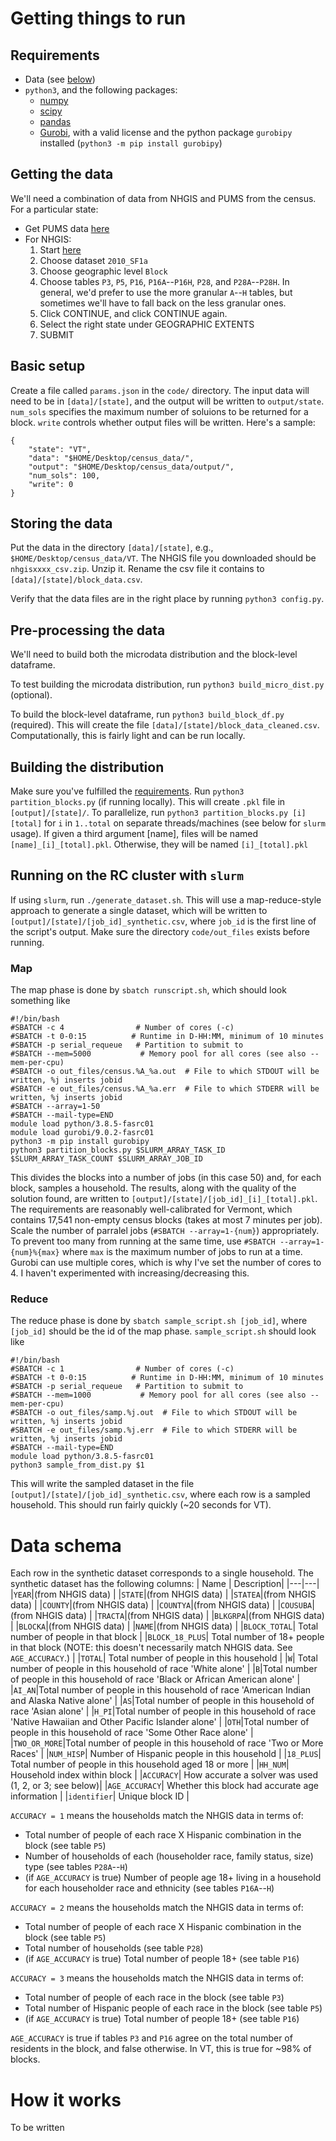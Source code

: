 # Getting things to run

## Requirements
- Data (see [below](#getting-the-data))
- `python3`, and the following packages:
  - [numpy](https://numpy.org/)
  - [scipy](https://scipy.org/)
  - [pandas](https://pandas.pydata.org/)
  - [Gurobi](https://www.gurobi.com/), with a valid license and the python package `gurobipy` installed (`python3 -m pip install gurobipy`)

## Getting the data
We'll need a combination of data from NHGIS and PUMS from the census. For a particular state:
- Get PUMS data [here](https://www2.census.gov/census_2010/12-Stateside_PUMS/)
- For NHGIS:
  1. Start [here](https://data2.nhgis.org/main)
  2. Choose dataset `2010_SF1a`
  3. Choose geographic level `Block`
  4. Choose tables `P3`, `P5`, `P16`, `P16A`--`P16H`, `P28`, and `P28A`--`P28H`. In general, we'd prefer to use the more granular `A`--`H` tables, but sometimes we'll have to fall back on the less granular ones.
  5. Click CONTINUE, and click CONTINUE again.
  6. Select the right state under GEOGRAPHIC EXTENTS
  7. SUBMIT

## Basic setup
Create a file called `params.json` in the `code/` directory.
The input data will need to be in `[data]/[state]`, and the output will be written to `output/state`.
`num_sols` specifies the maximum number of soluions to be returned for a block.
`write` controls whether output files will be written.
Here's a sample:
```
{
    "state": "VT",
    "data": "$HOME/Desktop/census_data/",
    "output": "$HOME/Desktop/census_data/output/",
    "num_sols": 100,
    "write": 0
}

```

## Storing the data
Put the data in the directory `[data]/[state]`, e.g., `$HOME/Desktop/census_data/VT`.
The NHGIS file you downloaded should be `nhgisxxxx_csv.zip`.
Unzip it.
Rename the csv file it contains to `[data]/[state]/block_data.csv`.

Verify that the data files are in the right place by running `python3 config.py`.

## Pre-processing the data
We'll need to build both the microdata distribution and the block-level dataframe.

To test building the microdata distribution, run `python3 build_micro_dist.py` (optional).

To build the block-level dataframe, run `python3 build_block_df.py` (required). This will create the file `[data]/[state]/block_data_cleaned.csv`.
Computationally, this is fairly light and can be run locally.

## Building the distribution
Make sure you've fulfilled the [requirements](#requirements).
Run `python3 partition_blocks.py` (if running locally).
This will create `.pkl` file in `[output]/[state]/`.
To parallelize, run `python3 partition_blocks.py [i] [total]` for `i` in `1..total` on separate threads/machines (see below for `slurm` usage).
If given a third argument [name], files will be named `[name]_[i]_[total].pkl`.
Otherwise, they will be named `[i]_[total].pkl`

## Running on the RC cluster with `slurm`
If using `slurm`, run `./generate_dataset.sh`.
This will use a map-reduce-style approach to generate a single dataset, which will be written to `[output]/[state]/[job_id]_synthetic.csv`, where `job_id` is the first line of the script's output.
Make sure the directory `code/out_files` exists before running.

### Map
The map phase is done by `sbatch runscript.sh`, which should look something like
```
#!/bin/bash
#SBATCH -c 4                # Number of cores (-c)
#SBATCH -t 0-0:15          # Runtime in D-HH:MM, minimum of 10 minutes
#SBATCH -p serial_requeue   # Partition to submit to
#SBATCH --mem=5000           # Memory pool for all cores (see also --mem-per-cpu)
#SBATCH -o out_files/census.%A_%a.out  # File to which STDOUT will be written, %j inserts jobid
#SBATCH -e out_files/census.%A_%a.err  # File to which STDERR will be written, %j inserts jobid
#SBATCH --array=1-50
#SBATCH --mail-type=END
module load python/3.8.5-fasrc01
module load gurobi/9.0.2-fasrc01
python3 -m pip install gurobipy
python3 partition_blocks.py $SLURM_ARRAY_TASK_ID $SLURM_ARRAY_TASK_COUNT $SLURM_ARRAY_JOB_ID
```
This divides the blocks into a number of jobs (in this case 50) and, for each block, samples a household.
The results, along with the quality of the solution found, are written to `[output]/[state]/[job_id]_[i]_[total].pkl`.
The requirements are reasonably well-calibrated for Vermont, which contains 17,541 non-empty census blocks (takes at most 7 minutes per job).
Scale the number of parralel jobs (`#SBATCH --array=1-{num}`) appropriately.
To prevent too many from running at the same time, use `#SBATCH --array=1-{num}%{max}` where `max` is the maximum number of jobs to run at a time.
Gurobi can use multiple cores, which is why I've set the number of cores to 4. I haven't experimented with increasing/decreasing this.

### Reduce
The reduce phase is done by `sbatch sample_script.sh [job_id]`, where `[job_id]` should be the id of the map phase. `sample_script.sh` should look like
```
#!/bin/bash
#SBATCH -c 1                # Number of cores (-c)
#SBATCH -t 0-0:15          # Runtime in D-HH:MM, minimum of 10 minutes
#SBATCH -p serial_requeue   # Partition to submit to
#SBATCH --mem=1000           # Memory pool for all cores (see also --mem-per-cpu)
#SBATCH -o out_files/samp.%j.out  # File to which STDOUT will be written, %j inserts jobid
#SBATCH -e out_files/samp.%j.err  # File to which STDERR will be written, %j inserts jobid
#SBATCH --mail-type=END
module load python/3.8.5-fasrc01
python3 sample_from_dist.py $1
```
This will write the sampled dataset in the file `[output]/[state]/[job_id]_synthetic.csv`, where each row is a sampled household. This should run fairly quickly (~20 seconds for VT).

# Data schema
Each row in the synthetic dataset corresponds to a single household.
The synthetic dataset has the following columns:
| Name | Description|
|---|---|
|`YEAR`|(from NHGIS data) |
|`STATE`|(from NHGIS data) |
|`STATEA`|(from NHGIS data) |
|`COUNTY`|(from NHGIS data) |
|`COUNTYA`|(from NHGIS data) |
|`COUSUBA`|(from NHGIS data) |
|`TRACTA`|(from NHGIS data) |
|`BLKGRPA`|(from NHGIS data) |
|`BLOCKA`|(from NHGIS data) |
|`NAME`|(from NHGIS data) |
|`BLOCK_TOTAL`| Total number of people in that block |
|`BLOCK_18_PLUS`| Total number of 18+ people in that block (NOTE: this doesn't necessarily match NHGIS data. See `AGE_ACCURACY`.) |
|`TOTAL`| Total number of people in this household |
|`W`| Total number of people in this household of race 'White alone' |
|`B`|Total number of people in this household of race 'Black or African American alone' |
|`AI_AN`|Total number of people in this household of race 'American Indian and Alaska Native alone' |
|`AS`|Total number of people in this household of race 'Asian alone' |
|`H_PI`|Total number of people in this household of race 'Native Hawaiian and Other Pacific Islander alone' |
|`OTH`|Total number of people in this household of race 'Some Other Race alone' |
|`TWO_OR_MORE`|Total number of people in this household of race 'Two or More Races' |
|`NUM_HISP`| Number of Hispanic people in this household |
|`18_PLUS`| Total number of people in this household aged 18 or more |
|`HH_NUM`| Household index within block |
|`ACCURACY`| How accurate a solver was used (1, 2, or 3; see below)|
|`AGE_ACCURACY`| Whether this block had accurate age information |
|`identifier`| Unique block ID |

`ACCURACY = 1` means the households match the NHGIS data in terms of:
- Total number of people of each race X Hispanic combination in the block (see table `P5`)
- Number of households of each (householder race, family status, size) type (see tables `P28A`--`H`)
- (if `AGE_ACCURACY` is true) Number of people age 18+ living in a household for each householder race and ethnicity (see tables `P16A`--`H`)

`ACCURACY = 2` means the households match the NHGIS data in terms of:
- Total number of people of each race X Hispanic combination in the block (see table `P5`)
- Total number of households (see table `P28`)
- (if `AGE_ACCURACY` is true) Total number of people 18+ (see table `P16`)

`ACCURACY = 3` means the households match the NHGIS data in terms of:
- Total number of people of each race in the block (see table `P3`)
- Total number of Hispanic people of each race in the block (see table `P5`)
- (if `AGE_ACCURACY` is true) Total number of people 18+ (see table `P16`)

`AGE_ACCURACY` is true if tables `P3` and `P16` agree on the total number of residents in the block, and false otherwise. In VT, this is true for ~98% of blocks.

# How it works
To be written
